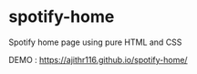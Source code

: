 # spotify-home
Spotify home page using pure HTML and CSS

DEMO : 
https://ajithr116.github.io/spotify-home/
